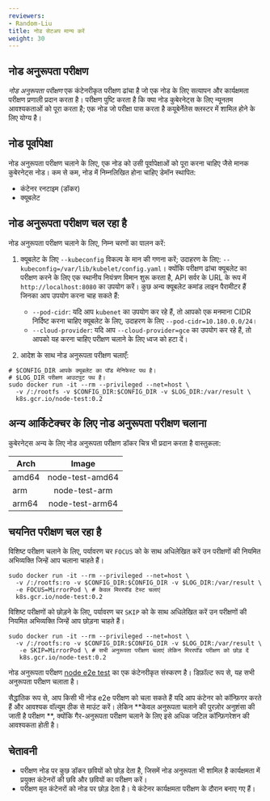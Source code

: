 ```yaml
---
reviewers:
- Random-Liu
title: नोड सेटअप मान्य करें
weight: 30
---
```



## नोड अनुरूपता परीक्षण

*नोड अनुरूपता परीक्षण* एक कंटेनरीकृत परीक्षण ढांचा है जो एक नोड के लिए सत्यापन और कार्यक्षमता परीक्षण प्रणाली प्रदान करता है। परीक्षण पुष्टि करता है कि क्या
नोड कुबेरनेट्स के लिए न्यूनतम आवश्यकताओं को पूरा करता है; एक नोड जो परीक्षा पास करता है
कयूबेर्नेतेस क्लस्टर में शामिल होने के लिए योग्य है।

## नोड पूर्वापेक्षा

नोड अनुरूपता परीक्षण चलाने के लिए, एक नोड को उसी पूर्वापेक्षाओं को पूरा करना चाहिए जैसे 
मानक कुबेरनेट्स नोड। कम से कम, नोड में निम्नलिखित होना चाहिए
डेमॉन स्थापित:

* कंटेनर रनटाइम (डॉकर)
* क्यूबलेट

## नोड अनुरूपता परीक्षण चल रहा है

नोड अनुरूपता परीक्षण चलाने के लिए, निम्न चरणों का पालन करें:
1. क्यूबलेट के लिए `--kubeconfig` विकल्प के मान की गणना करें; उदाहरण के लिए:
    `--kubeconfig=/var/lib/kubelet/config.yaml`।
    क्योंकि परीक्षण ढांचा क्यूबलेट का परीक्षण करने के लिए एक स्थानीय नियंत्रण विमान शुरू करता है,
     API सर्वर के URL के रूप में `http://localhost:8080` का उपयोग करें।
     कुछ अन्य क्यूबलेट कमांड लाइन पैरामीटर हैं जिनका आप उपयोग करना चाह सकते हैं:
   * `--pod-cidr`: यदि आप `kubenet` का उपयोग कर रहे हैं, तो आपको एक मनमाना CIDR निर्दिष्ट करना चाहिए
     क्यूबलेट के लिए, उदाहरण के लिए `--pod-cidr=10.180.0.0/24`।
   * `--cloud-provider`: यदि आप `--cloud-provider=gce` का उपयोग कर रहे हैं, तो आपको यह करना चाहिए
     परीक्षण चलाने के लिए ध्वज को हटा दें।

2. आदेश के साथ नोड अनुरूपता परीक्षण चलाएँ:

```shell
# $CONFIG_DIR आपके क्यूबलेट का पॉड मेनिफेस्ट पथ है।
# $LOG_DIR परीक्षण आउटपुट पथ है।
sudo docker run -it --rm --privileged --net=host \
  -v /:/rootfs -v $CONFIG_DIR:$CONFIG_DIR -v $LOG_DIR:/var/result \
  k8s.gcr.io/node-test:0.2
```

## अन्य आर्किटेक्चर के लिए नोड अनुरूपता परीक्षण चलाना

कुबेरनेट्स अन्य के लिए नोड अनुरूपता परीक्षण डॉकर चित्र भी प्रदान करता है
वास्तुकला:

  Arch  |       Image       |
--------|:-----------------:|
 amd64  |  node-test-amd64  |
  arm   |    node-test-arm  |
 arm64  |  node-test-arm64  |

## चयनित परीक्षण चल रहा है

विशिष्ट परीक्षण चलाने के लिए, पर्यावरण चर `FOCUS` को के साथ अधिलेखित करें
उन परीक्षणों की नियमित अभिव्यक्ति जिन्हें आप चलाना चाहते हैं।

```shell
sudo docker run -it --rm --privileged --net=host \
  -v /:/rootfs:ro -v $CONFIG_DIR:$CONFIG_DIR -v $LOG_DIR:/var/result \
  -e FOCUS=MirrorPod \ # केवल मिररपॉड टेस्ट चलाएं
  k8s.gcr.io/node-test:0.2
```

विशिष्ट परीक्षणों को छोड़ने के लिए, पर्यावरण चर `SKIP` को के साथ अधिलेखित करें
उन परीक्षणों की नियमित अभिव्यक्ति जिन्हें आप छोड़ना चाहते हैं।

```shell
sudo docker run -it --rm --privileged --net=host \
  -v /:/rootfs:ro -v $CONFIG_DIR:$CONFIG_DIR -v $LOG_DIR:/var/result \
   -e SKIP=MirrorPod \ # सभी अनुरूपता परीक्षण चलाएं लेकिन मिररपॉड परीक्षण को छोड़ दें
   k8s.gcr.io/node-test:0.2
```

नोड अनुरूपता परीक्षण [node e2e test](https://github.com/kubernetes/community/blob/master/contributors/devel/sig-node/e2e-node-tests.md) का एक कंटेनरीकृत संस्करण है।
डिफ़ॉल्ट रूप से, यह सभी अनुरूपता परीक्षण चलाता है।

सैद्धांतिक रूप से, आप किसी भी नोड e2e परीक्षण को चला सकते हैं यदि आप कंटेनर को कॉन्फ़िगर करते हैं और
आवश्यक वॉल्यूम ठीक से माउंट करें। लेकिन **केवल अनुरूपता चलाने की पुरज़ोर अनुशंसा की जाती है
परीक्षण **, क्योंकि गैर-अनुरूपता परीक्षण चलाने के लिए इसे अधिक जटिल कॉन्फ़िगरेशन की आवश्यकता होती है।

## चेतावनी

* परीक्षण नोड पर कुछ डॉकर छवियों को छोड़ देता है, जिसमें नोड अनुरूपता भी शामिल है
   कार्यक्षमता में प्रयुक्त कंटेनरों की छवि और छवियों का परीक्षण करें।
* परीक्षण मृत कंटेनरों को नोड पर छोड़ देता है। ये कंटेनर कार्यक्षमता परीक्षण के दौरान बनाए गए हैं।
